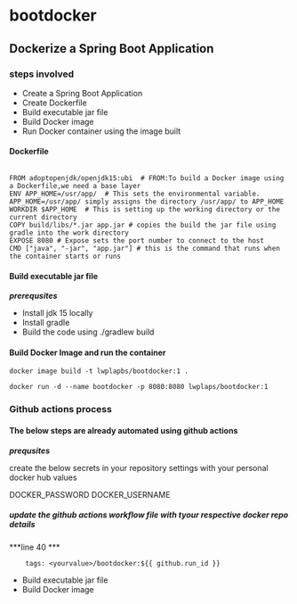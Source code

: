 # bootdocker


## Dockerize a Spring Boot Application

### steps involved

- Create a Spring Boot Application
- Create Dockerfile
- Build executable jar file
- Build Docker image
- Run Docker container using the image built

#### Dockerfile

```

FROM adoptopenjdk/openjdk15:ubi  # FROM:To build a Docker image using a Dockerfile,we need a base layer
ENV APP_HOME=/usr/app/  # This sets the environmental variable. APP_HOME=/usr/app/ simply assigns the directory /usr/app/ to APP_HOME
WORKDIR $APP_HOME  # This is setting up the working directory or the current directory
COPY build/libs/*.jar app.jar # copies the build the jar file using gradle into the work directory
EXPOSE 8080 # Expose sets the port number to connect to the host
CMD ["java", "-jar", "app.jar"] # this is the command that runs when the container starts or runs

```

#### Build executable jar file

***prerequsites***

- Install jdk 15 locally
- Install gradle
- Build the code using ./gradlew build

#### Build Docker Image and run the container

```
docker image build -t lwplapbs/bootdocker:1 .

docker run -d --name bootdocker -p 8080:8080 lwplaps/bootdocker:1

```

### Github actions process

#### The below steps are already automated using github actions

***prequsites***

create the below secrets in your repository settings with your personal docker hub values

DOCKER_PASSWORD
DOCKER_USERNAME

##### update the github actions workflow file with tyour respective docker repo details

***line 40 ***

        tags: <yourvalue>/bootdocker:${{ github.run_id }}





- Build executable jar file
- Build Docker image



